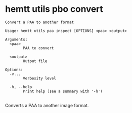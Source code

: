 # hemtt utils pbo convert

<pre><code>Convert a PAA to another format

Usage: hemtt utils paa inspect [OPTIONS] &lt;paa&gt; &lt;output&gt;

Arguments:
  &lt;paa&gt;
        PAA to convert

  &lt;output&gt;
        Output file

Options:
  -v...
        Verbosity level

  -h, --help
        Print help (see a summary with '-h')
</code>
</pre>

Converts a PAA to another image format.
